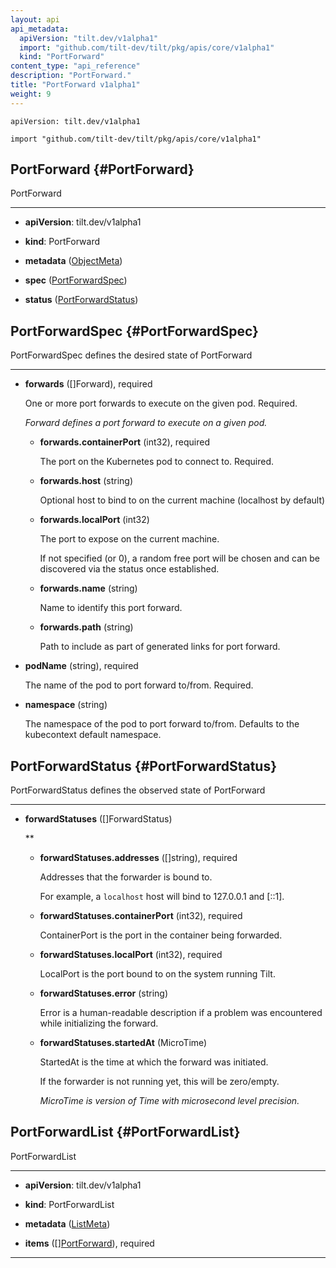 ```yaml
---
layout: api
api_metadata:
  apiVersion: "tilt.dev/v1alpha1"
  import: "github.com/tilt-dev/tilt/pkg/apis/core/v1alpha1"
  kind: "PortForward"
content_type: "api_reference"
description: "PortForward."
title: "PortForward v1alpha1"
weight: 9
---
```


`apiVersion: tilt.dev/v1alpha1`

`import "github.com/tilt-dev/tilt/pkg/apis/core/v1alpha1"`




## PortForward {#PortForward}


PortForward

<hr>

- **apiVersion**: tilt.dev/v1alpha1


- **kind**: PortForward


- **metadata** ([ObjectMeta](../meta/object-meta#ObjectMeta))


- **spec** ([PortForwardSpec](../kubernetes/port-forward-v1alpha1#PortForwardSpec))


- **status** ([PortForwardStatus](../kubernetes/port-forward-v1alpha1#PortForwardStatus))






## PortForwardSpec {#PortForwardSpec}


PortForwardSpec defines the desired state of PortForward

<hr>

- **forwards** ([]Forward), required

  One or more port forwards to execute on the given pod. Required.

  <a name="Forward"></a>
  *Forward defines a port forward to execute on a given pod.*

  - **forwards.containerPort** (int32), required

    The port on the Kubernetes pod to connect to. Required.

  - **forwards.host** (string)

    Optional host to bind to on the current machine (localhost by default)

  - **forwards.localPort** (int32)

    The port to expose on the current machine.
    
    If not specified (or 0), a random free port will be chosen and can be discovered via the status once established.

  - **forwards.name** (string)

    Name to identify this port forward.

  - **forwards.path** (string)

    Path to include as part of generated links for port forward.

- **podName** (string), required

  The name of the pod to port forward to/from. Required.

- **namespace** (string)

  The namespace of the pod to port forward to/from. Defaults to the kubecontext default namespace.





## PortForwardStatus {#PortForwardStatus}


PortForwardStatus defines the observed state of PortForward

<hr>

- **forwardStatuses** ([]ForwardStatus)


  <a name="ForwardStatus"></a>
  **

  - **forwardStatuses.addresses** ([]string), required

    Addresses that the forwarder is bound to.
    
    For example, a `localhost` host will bind to 127.0.0.1 and [::1].

  - **forwardStatuses.containerPort** (int32), required

    ContainerPort is the port in the container being forwarded.

  - **forwardStatuses.localPort** (int32), required

    LocalPort is the port bound to on the system running Tilt.

  - **forwardStatuses.error** (string)

    Error is a human-readable description if a problem was encountered while initializing the forward.

  - **forwardStatuses.startedAt** (MicroTime)

    StartedAt is the time at which the forward was initiated.
    
    If the forwarder is not running yet, this will be zero/empty.

    <a name="MicroTime"></a>
    *MicroTime is version of Time with microsecond level precision.*





## PortForwardList {#PortForwardList}


PortForwardList

<hr>

- **apiVersion**: tilt.dev/v1alpha1


- **kind**: PortForwardList


- **metadata** ([ListMeta](../meta/list-meta#ListMeta))


- **items** ([][PortForward](../kubernetes/port-forward-v1alpha1#PortForward)), required









<hr>



